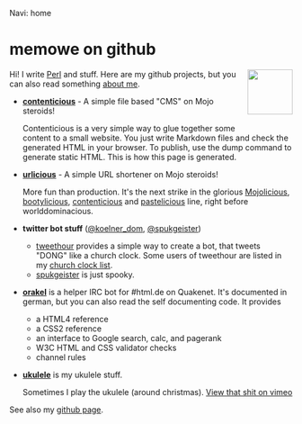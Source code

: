 Navi: home

memowe on github
================

<img src="http://gravatar.com/avatar/7c3152289ebed501d45a3a3488b45720.jpg?s=80" alt="" width="80" height="80" style="float: right; margin: 0 0 20px 20px">

Hi! I write [Perl][] and stuff. Here are my github projects, but you can also read something [about me](memowe.html).

* **[contenticious][]** - A simple file based "CMS" on Mojo steroids!

    Contenticious is a very simple way to glue together some content to a small website. You just write Markdown files and check the generated HTML in your browser. To publish, use the dump command to generate static HTML. This is how this page is generated.

* **[urlicious][]** - A simple URL shortener on Mojo steroids!

    More fun than production. It's the next strike in the glorious [Mojolicious][], [bootylicious][], [contenticious][] and [pastelicious][] line, right before worlddominacious.

* **twitter bot stuff** ([@koelner_dom][], [@spukgeister][])

    - [tweethour][] provides a simple way to create a bot, that tweets "DONG" like a church clock. Some users of tweethour are listed in my [church clock list][mkdt].
    - [spukgeister][] is just spooky.

* **[orakel][]** is a helper IRC bot for #html.de on Quakenet. It's documented in german, but you can also read the self documenting code. It provides
    - a HTML4 reference
    - a CSS2 reference
    - an interface to Google search, calc, and pagerank
    - W3C HTML and CSS validator checks
    - channel rules

* **[ukulele][]** is my ukulele stuff.

    Sometimes I play the ukulele (around christmas). [View that shit on vimeo][mirkospielt]

See also my [github page][gh].

[Perl]: http://www.perl.org
[contenticious]: http://github.com/memowe/contenticious#readme
[urlicious]: http://github.com/memowe/urlicious#readme
[Mojolicious]: http://github.com/kraih/mojo
[bootylicious]: http://github.com/vti/bootylicious
[pastelicious]: http://github.com/vti/pastelicious
[@koelner_dom]: http://twitter.com/koelner_dom
[@spukgeister]: http://twitter.com/spukgeister
[tweethour]: http://github.com/memowe/tweethour#readme
[mkdt]: http://twitter.com/memowe/kirchen-die-twittern/members
[spukgeister]: http://github.com/memowe/spukgeister#readme
[orakel]: http://github.com/memowe/orakel#readme
[ukulele]: http://github.com/memowe/ukulele#readme
[mirkospielt]: http://www.vimeo.com/tag:mirkospielt
[gh]: http://github.com/memowe

